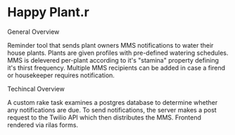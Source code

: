 # Happy Plant.r

General Overview

Reminder tool that sends plant owners MMS notifications to water their house plants. Plants are given profiles with pre-defined watering schedules. MMS is delevered per-plant according to it's "stamina" property defining it's thirst frequency. Multiple MMS recipients can be added in case a firend or housekeeper requires notification.

Techincal Overview

A custom rake task examines a postgres database to determine whether any notifications are due. To send notifications, the server makes a post request to the Twilio API which then distributes the MMS. Frontend rendered via rilas forms. 
